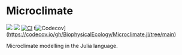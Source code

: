 # Microclimate

[![](https://img.shields.io/badge/docs-stable-blue.svg)](https://BiophysicalEcology.github.io/Microclimate.jl/stable)
[![](https://img.shields.io/badge/docs-dev-blue.svg)](https://BiophysicalEcology.github.io/Microclimate.jl/dev)
[![CI](https://github.com/BiophysicalEcology/Microclimate.jl/actions/workflows/CI.yml/badge.svg)](https://github.com/BiophysicalEcology/Microclimate.jl/actions/workflows/CI.yml)
t![Codecov](https://codecov.io/gh/BiophysicalEcology/Microclimate.jl/branch/main/graph/badge.svg)](https://codecov.io/gh/BiophysicalEcology/Microclimate.jl/tree/main)

Microclimate modelling in the Julia language.
